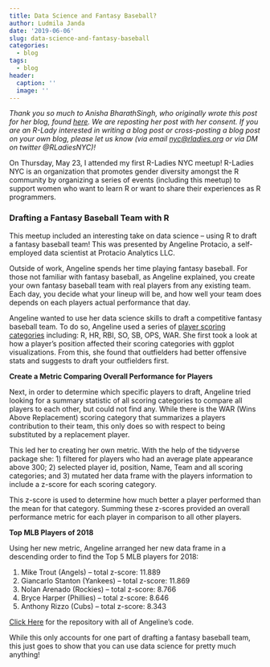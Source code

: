 ```yaml
---
title: Data Science and Fantasy Baseball?
author: Ludmila Janda
date: '2019-06-06'
slug: data-science-and-fantasy-baseball
categories:
  - blog
tags:
  - blog
header:
  caption: ''
  image: ''
---
```


*Thank you so much to Anisha BharathSingh, who originally wrote this post for her blog, found [here](https://journeytodatascientist.blog/2019/05/24/data-science-and-fantasy-baseball/). We are reposting her post with her consent. If you are an R-Lady interested in writing a blog post or cross-posting a blog post on your own blog, please let us know (via email nyc@rladies.org or via DM on twitter @RLadiesNYC)!*

On Thursday, May 23, I attended my first R-Ladies NYC meetup! R-Ladies NYC is an organization that promotes gender diversity amongst the R community by organizing a series of events (including this meetup) to support women who want to learn R or want to share their experiences as R programmers.

### Drafting a Fantasy Baseball Team with R

This meetup included an interesting take on data science – using R to draft a fantasy baseball team! This was presented by Angeline Protacio, a self-employed data scientist at Protacio Analytics LLC.

Outside of work, Angeline spends her time playing fantasy baseball. For those not familiar with fantasy baseball, as Angeline explained, you create your own fantasy baseball team with real players from any existing team. Each day, you decide what your lineup will be, and how well your team does depends on each players actual performance that day.

Angeline wanted to use her data science skills to draft a competitive fantasy baseball team. To do so, Angeline used a series of [player scoring categories](http://m.mlb.com/glossary/standard-stats) including: R, HR, RBI, SO, SB, OPS, WAR. She first took a look at how a player’s position affected their scoring categories with ggplot visualizations. From this, she found that outfielders had better offensive stats and suggests to draft your outfielders first.

**Create a Metric Comparing Overall Performance for Players**

Next, in order to determine which specific players to draft, Angeline tried looking for a summary statistic of all scoring categories to compare all players to each other, but could not find any. While there is the WAR (Wins Above Replacement) scoring category that summarizes a players contribution to their team, this only does so with respect to being substituted by a replacement player.

This led her to creating her own metric. With the help of the tidyverse package she: 1) filtered for players who had an average plate appearance above 300; 2) selected player id, position, Name, Team and all scoring categories; and 3) mutated her data frame with the players information to include a z-score for each scoring category.

This z-score is used to determine how much better a player performed than the mean for that category. Summing these z-scores provided an overall performance metric for each player in comparison to all other players.

**Top MLB Players of 2018**

Using her new metric, Angeline arranged her new data frame in a descending order to find the Top 5 MLB players for 2018:

1. Mike Trout (Angels) – total z-score: 11.889
2. Giancarlo Stanton (Yankees) – total z-score: 11.869
3. Nolan Arenado (Rockies) – total z-score: 8.766
4. Bryce Harper (Phillies) – total z-score: 8.646
5. Anthony Rizzo (Cubs) – total z-score: 8.343

[Click Here](https://github.com/angelinepro/rladiesnyc_may2019) for the repository with all of Angeline’s code.

While this only accounts for one part of drafting a fantasy baseball team, this just goes to show that you can use data science for pretty much anything!